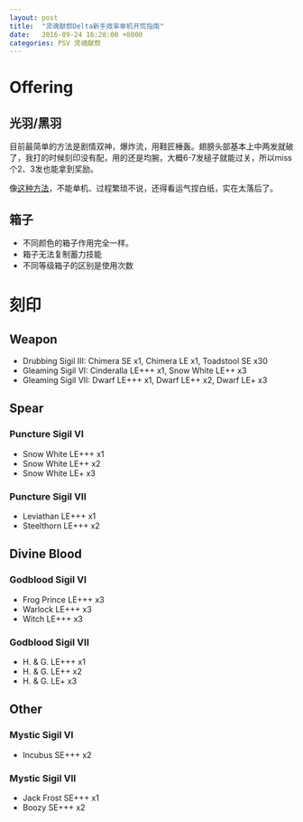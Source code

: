```yaml
---
layout: post
title:  "灵魂献祭Delta新手效率单机开荒指南"
date:   2016-09-24 16:28:00 +8000
categories: PSV 灵魂献祭
---
```


# Offering

## 光羽/黑羽

目前最简单的方法是剧情双神，爆炸流，用鞋匠棰轰。翅膀头部基本上中两发就破了，我打的时候刻印没有配，用的还是均腕，大概6-7发槌子就能过关，所以miss个2、3发也能拿到奖励。

像[这种方法](http://psv.tgbus.com/yxgl/201406/20140603155704.shtml)，不能单机、过程繁琐不说，还得看运气捏白纸，实在太落后了。

## 箱子

- 不同颜色的箱子作用完全一样。
- 箱子无法复制蓄力技能
- 不同等级箱子的区别是使用次数

# 刻印

## Weapon

- Drubbing Sigil III: Chimera SE x1, Chimera LE x1, Toadstool SE x30
- Gleaming Sigil VI: Cinderalla LE+++ x1, Snow White LE++ x3
- Gleaming Sigil VII: Dwarf LE+++ x1, Dwarf LE++ x2, Dwarf LE+ x3

## Spear

### Puncture Sigil VI

- Snow White LE+++ x1
- Snow White LE++ x2
- Snow White LE+ x3

### Puncture Sigil VII

- Leviathan LE+++ x1
- Steelthorn LE+++ x2

## Divine Blood

### Godblood Sigil VI

- Frog Prince LE+++ x3
- Warlock LE+++ x3
- Witch LE+++ x3

### Godblood Sigil VII

- H. & G. LE+++ x1
- H. & G. LE++ x2
- H. & G. LE+ x3

## Other

### Mystic Sigil VI

- Incubus SE+++ x2

### Mystic Sigil VII

- Jack Frost SE+++ x1
- Boozy SE+++ x2